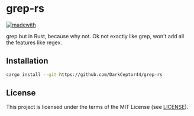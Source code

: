 # grep-rs

[![madewith](https://forthebadge.com/images/badges/made-with-rust.svg)](https://forthebadge.com)

grep but in Rust, because why not. Ok not exactly like grep, won't add all the features like regex.

## Installation

```bash
cargo install --git https://github.com/DarkCeptor44/grep-rs
```

## License

This project is licensed under the terms of the MIT License (see [LICENSE](LICENSE)).
